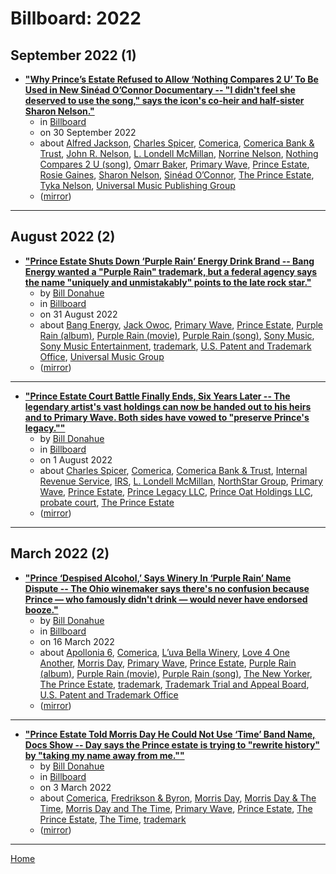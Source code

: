 # Billboard: 2022

## September 2022 (1)

 - [**"Why Prince’s Estate Refused to Allow ‘Nothing Compares 2 U’ To Be Used in New Sinéad O’Connor Documentary -- "I didn't feel she deserved to use the song," says the icon's co-heir and half-sister Sharon Nelson."**](https://www.billboard.com/pro/prince-sinead-o-connor-documentary-nothing-compares-2-u/)
    - in [Billboard](../../../publications/a-e/billboard/index.md)
    - on 30 September 2022
    - about [Alfred Jackson](../../../topics/alfred-jackson/index.md), [Charles Spicer](../../../topics/charles-spicer/index.md), [Comerica](../../../topics/comerica/index.md), [Comerica Bank & Trust](../../../topics/comerica-bank-trust/index.md), [John R. Nelson](../../../topics/john-r-nelson/index.md), [L. Londell McMillan](../../../topics/l-londell-mcmillan/index.md), [Norrine Nelson](../../../topics/norrine-nelson/index.md), [Nothing Compares 2 U (song)](../../../topics/song/nothing-compares-2-u/index.md), [Omarr Baker](../../../topics/omarr-baker/index.md), [Primary Wave](../../../topics/primary-wave/index.md), [Prince Estate](../../../topics/prince-estate/index.md), [Rosie Gaines](../../../topics/rosie-gaines/index.md), [Sharon Nelson](../../../topics/sharon-nelson/index.md), [Sinéad O’Connor](../../../topics/sin-ad-o-connor/index.md), [The Prince Estate](../../../topics/the-prince-estate/index.md), [Tyka Nelson](../../../topics/tyka-nelson/index.md), [Universal Music Publishing Group](../../../topics/universal-music-publishing-group/index.md)
    - ([mirror](https://web.archive.org/web/*/https://www.billboard.com/pro/prince-sinead-o-connor-documentary-nothing-compares-2-u/))

----

## August 2022 (2)

 - [**"Prince Estate Shuts Down ‘Purple Rain’ Energy Drink Brand -- Bang Energy wanted a "Purple Rain" trademark, but a federal agency says the name "uniquely and unmistakably" points to the late rock star."**](https://www.billboard.com/pro/prince-estate-purple-rain-bang-energy-drink-ruling/)
    - by [Bill Donahue](../../../authors/bill-donahue/index.md)
    - in [Billboard](../../../publications/a-e/billboard/index.md)
    - on 31 August 2022
    - about [Bang Energy](../../../topics/bang-energy/index.md), [Jack Owoc](../../../topics/jack-owoc/index.md), [Primary Wave](../../../topics/primary-wave/index.md), [Prince Estate](../../../topics/prince-estate/index.md), [Purple Rain (album)](../../../topics/album/purple-rain/index.md), [Purple Rain (movie)](../../../topics/movie/purple-rain/index.md), [Purple Rain (song)](../../../topics/song/purple-rain/index.md), [Sony Music](../../../topics/sony-music/index.md), [Sony Music Entertainment](../../../topics/sony-music-entertainment/index.md), [trademark](../../../topics/trademark/index.md), [U.S. Patent and Trademark Office](../../../topics/u-s-patent-and-trademark-office/index.md), [Universal Music Group](../../../topics/universal-music-group/index.md)
    - ([mirror](https://web.archive.org/web/*/https://www.billboard.com/pro/prince-estate-purple-rain-bang-energy-drink-ruling/))

----

 - [**"Prince Estate Court Battle Finally Ends, Six Years Later -- The legendary artist's vast holdings can now be handed out to his heirs and to Primary Wave. Both sides have vowed to "preserve Prince's legacy.""**](https://www.billboard.com/pro/prince-estate-court-battle-ends-six-years/)
    - by [Bill Donahue](../../../authors/bill-donahue/index.md)
    - in [Billboard](../../../publications/a-e/billboard/index.md)
    - on 1 August 2022
    - about [Charles Spicer](../../../topics/charles-spicer/index.md), [Comerica](../../../topics/comerica/index.md), [Comerica Bank & Trust](../../../topics/comerica-bank-trust/index.md), [Internal Revenue Service](../../../topics/internal-revenue-service/index.md), [IRS](../../../topics/irs/index.md), [L. Londell McMillan](../../../topics/l-londell-mcmillan/index.md), [NorthStar Group](../../../topics/northstar-group/index.md), [Primary Wave](../../../topics/primary-wave/index.md), [Prince Estate](../../../topics/prince-estate/index.md), [Prince Legacy LLC](../../../topics/prince-legacy-llc/index.md), [Prince Oat Holdings LLC](../../../topics/prince-oat-holdings-llc/index.md), [probate court](../../../topics/probate-court/index.md), [The Prince Estate](../../../topics/the-prince-estate/index.md)
    - ([mirror](https://web.archive.org/web/*/https://www.billboard.com/pro/prince-estate-court-battle-ends-six-years/))

----

## March 2022 (2)

 - [**"Prince ‘Despised Alcohol,’ Says Winery In ‘Purple Rain’ Name Dispute -- The Ohio winemaker says there's no confusion because Prince — who famously didn't drink — would never have endorsed booze."**](https://www.billboard.com/pro/prince-estate-battles-winery-purple-rain/)
    - by [Bill Donahue](../../../authors/bill-donahue/index.md)
    - in [Billboard](../../../publications/a-e/billboard/index.md)
    - on 16 March 2022
    - about [Apollonia 6](../../../topics/apollonia-6/index.md), [Comerica](../../../topics/comerica/index.md), [L’uva Bella Winery](../../../topics/l-uva-bella-winery/index.md), [Love 4 One Another](../../../topics/love-4-one-another/index.md), [Morris Day](../../../topics/morris-day/index.md), [Primary Wave](../../../topics/primary-wave/index.md), [Prince Estate](../../../topics/prince-estate/index.md), [Purple Rain (album)](../../../topics/album/purple-rain/index.md), [Purple Rain (movie)](../../../topics/movie/purple-rain/index.md), [Purple Rain (song)](../../../topics/song/purple-rain/index.md), [The New Yorker](../../../topics/the-new-yorker/index.md), [The Prince Estate](../../../topics/the-prince-estate/index.md), [trademark](../../../topics/trademark/index.md), [Trademark Trial and Appeal Board](../../../topics/trademark-trial-and-appeal-board/index.md), [U.S. Patent and Trademark Office](../../../topics/u-s-patent-and-trademark-office/index.md)
    - ([mirror](https://web.archive.org/web/*/https://www.billboard.com/pro/prince-estate-battles-winery-purple-rain/))

----

 - [**"Prince Estate Told Morris Day He Could Not Use ‘Time’ Band Name, Docs Show -- Day says the Prince estate is trying to "rewrite history" by "taking my name away from me.""**](https://www.billboard.com/business/legal/prince-estate-morris-day-the-time-response-1235039415/)
    - by [Bill Donahue](../../../authors/bill-donahue/index.md)
    - in [Billboard](../../../publications/a-e/billboard/index.md)
    - on 3 March 2022
    - about [Comerica](../../../topics/comerica/index.md), [Fredrikson & Byron](../../../topics/fredrikson-byron/index.md), [Morris Day](../../../topics/morris-day/index.md), [Morris Day & The Time](../../../topics/morris-day-the-time/index.md), [Morris Day and The Time](../../../topics/morris-day-and-the-time/index.md), [Primary Wave](../../../topics/primary-wave/index.md), [Prince Estate](../../../topics/prince-estate/index.md), [The Prince Estate](../../../topics/the-prince-estate/index.md), [The Time](../../../topics/the-time/index.md), [trademark](../../../topics/trademark/index.md)
    - ([mirror](https://web.archive.org/web/*/https://www.billboard.com/business/legal/prince-estate-morris-day-the-time-response-1235039415/))

----

[Home](../index.md)
